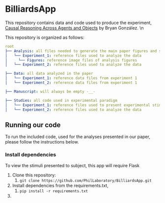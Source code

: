 # BilliardsApp
This repository contains data and code used to produce the experiment, [Causal Reasoning Across Agents and Objects]([https://escholarship.org/uc/item/8mx8s7xz]) 
by Bryan González. \n

This repository is organized as follows:
```yaml
root
├── Analysis: all files needed to generate the main paper figures and statistics reported
│   └── Experiment_1: reference files used to analyze the data
│     └── Figures: reference image files of analysis figures
│   └── Experiment_2: reference files used to analyze the data

├── Data: all data analyzed in the paper
│   └── Experiment_1: reference data files from experiment 1
│   └── Experiment_2: reference data files from experiment 1

├── Manuscript: will always be empty -__-

├── Studies: all code used in experimental paradigm
│   └── Experiment_1: reference files used to present experimental stimuli
│   └── Experiment_2: reference files used to analyze the data

```
## Running our code

To run the included code, used for the analyses presented in our paper, please follow the instructions below. 

### Install dependencies
To view the stimuli presented to subject, this app will require Flask
1. Clone this repository:
   1. `git clone https://github.com/PhilLaboratory/BilliardsApp.git `
2. Install dependencies from the requirements.txt, 
   1. `pip install -r requirements.txt`
3.  


